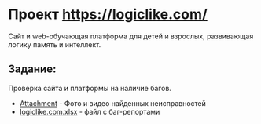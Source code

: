 # Проект https://logiclike.com/

Cайт и web-обучающая платформа для детей и взрослых, развивающая логику память и интеллект.
## Задание:

Проверка сайта и платформы на наличие багов. 

* [Attachment](https://github.com/istrybuk/Test-task/tree/main/logiclike/Attachments) - Фото и видео найденных неисправностей 
* [logiclike.com.xlsx](https://github.com/istrybuk/Test-task/blob/main/logiclike/logiclike.com.xlsx) - файл с баг-репортами
